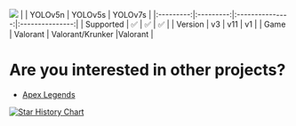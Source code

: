 ![](https://img.shields.io/github/downloads/leaf48/YOLOv5-Models-For-Valorant/total?style=for-the-badge)
|           |  YOLOv5n  |      YOLOv5s    |      YOLOv7s    |
|:---------:|:---------:|:---------------:|:---------------:|
| Supported |    ✅    |  ✅             | ✅             |
| Version   |    v3     |   v11           |   v1          |
| Game      | Valorant | Valorant/Krunker |Valorant |


# Are you interested in other projects?
- [Apex Legends](https://github.com/Leaf48/YOLO-Models-For-ApexLegends)

[![Star History Chart](https://api.star-history.com/svg?repos=Leaf48/YOLOv5-7-Models-For-Valorant&type=Timeline)](https://star-history.com/#Leaf48/YOLOv5-7-Models-For-Valorant&Timeline)
